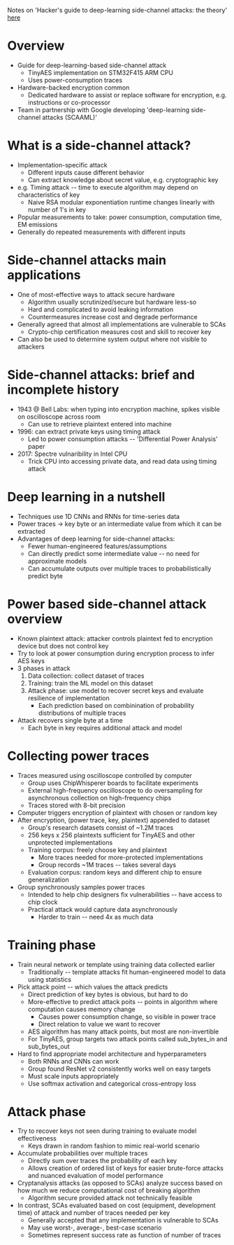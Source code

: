 Notes on 'Hacker's guide to deep-learning side-channel attacks: the theory' [here](https://elie.net/blog/security/hacker-guide-to-deep-learning-side-channel-attacks-the-theory/)

# Overview
 - Guide for deep-learning-based side-channel attack
   - TinyAES implementation on STM32F415 ARM CPU
   - Uses power-consumption traces
 - Hardware-backed encryption common
   - Dedicated hardware to assist or replace software for encryption, e.g. instructions or co-processor
 - Team in partnership with Google developing 'deep-learning side-channel attacks (SCAAML)'

# What is a side-channel attack?
 - Implementation-specific attack
   - Different inputs cause different behavior
   - Can extract knowledge about secret value, e.g. cryptographic key
 - e.g. Timing attack -- time to execute algorithm may depend on characteristics of key
   - Naive RSA modular exponentiation runtime changes linearly with number of 1's in key
 - Popular measurements to take: power consumption, computation time, EM emissions
 - Generally do repeated measurements with different inputs

# Side-channel attacks main applications
 - One of most-effective ways to attack secure hardware
   - Algorithm usually scrutinized/secure but hardware less-so
   - Hard and complicated to avoid leaking information
   - Countermeasures increase cost and degrade performance
 - Generally agreed that almost all implementations are vulnerable to SCAs
   - Crypto-chip certification measures cost and skill to recover key
 - Can also be used to determine system output where not visible to attackers

# Side-channel attacks: brief and incomplete history
 - 1943 @ Bell Labs: when typing into encryption machine, spikes visible on oscilloscope across room
   - Can use to retrieve plaintext entered into machine
 - 1996: can extract private keys using timing attack
   - Led to power consumption attacks -- 'Differential Power Analysis' paper
 - 2017: Spectre vulnaribility in Intel CPU
   - Trick CPU into accessing private data, and read data using timing attack

# Deep learning in a nutshell
 - Techniques use 1D CNNs and RNNs for time-series data
 - Power traces -> key byte or an intermediate value from which it can be extracted
 - Advantages of deep learning for side-channel attacks:
   - Fewer human-engineered features/assumptions
   - Can directly predict some intermediate value -- no need for approximate models
   - Can accumulate outputs over multiple traces to probabilistically predict byte

# Power based side-channel attack overview
 - Known plaintext attack: attacker controls plaintext fed to encryption device but does not control key
 - Try to look at power consumption during encryption process to infer AES keys
 - 3 phases in attack
   1. Data collection: collect dataset of traces
   2. Training: train the ML model on this dataset
   3. Attack phase: use model to recover secret keys and evaluate resilience of implementation
      - Each prediction based on combinination of probability distributions of multiple traces
 - Attack recovers single byte at a time
   - Each byte in key requires additional attack and model

# Collecting power traces
 - Traces measured using oscilloscope controlled by computer
   - Group uses ChipWhisperer boards to facilitate experiments
   - External high-frequency oscilloscope to do oversampling for asynchronous collection on high-frequency chips
   - Traces stored with 8-bit precision
 - Computer triggers encryption of plaintext with chosen or random key
 - After encryption, (power trace, key, plaintext) appended to dataset
   - Group's research datasets consist of ~1.2M traces
   - 256 keys x 256 plaintexts sufficient for TinyAES and other unprotected implementations
   - Training corpus: freely choose key and plaintext
     - More traces needed for more-protected implementations
     - Group records ~1M traces -- takes several days
   - Evaluation corpus: random keys and different chip to ensure generalization
 - Group synchronously samples power traces
   - Intended to help chip designers fix vulnerabilities -- have access to chip clock
   - Practical attack would capture data asynchronously
     - Harder to train -- need 4x as much data

# Training phase
 - Train neural network or template using training data collected earlier
   - Traditionally -- template attacks fit human-engineered model to data using statistics
 - Pick attack point -- which values the attack predicts
   - Direct prediction of key bytes is obvious, but hard to do
   - More-effective to predict attack poits -- points in algorithm where computation causes memory change
     - Causes power consumption change, so visible in power trace
     - Direct relation to value we want to recover
   - AES algorithm has many attack points, but most are non-invertible
   - For TinyAES, group targets two attack points called sub_bytes_in and sub_bytes_out
 - Hard to find appropriate model architecture and hyperparameters
   - Both RNNs and CNNs can work
   - Group found ResNet v2 consistently works well on easy targets
   - Must scale inputs appropriately
   - Use softmax activation and categorical cross-entropy loss

# Attack phase
 - Try to recover keys not seen during training to evaluate model effectiveness
   - Keys drawn in random fashion to mimic real-world scenario
 - Accumulate probabilities over multiple traces
   - Directly sum over traces the probability of each key
   - Allows creation of ordered list of keys for easier brute-force attacks and nuanced evaluation of model performance
 - Cryptanalysis attacks (as opposed to SCAs) analyze success based on how much we reduce computational cost of breaking algorithm
   - Algorithm secure provided attack not technically feasible
 - In contrast, SCAs evaluated based on cost (equipment, development time) of attack and number of traces needed per key
   - Generally accepted that any implementation is vulnerable to SCAs
   - May use worst-, average-, best-case scenario
   - Sometimes represent success rate as function of number of traces
 
























